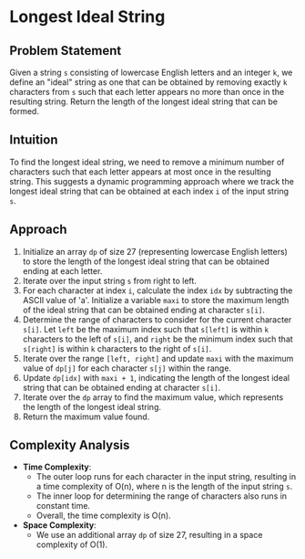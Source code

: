 # Longest Ideal String

## Problem Statement

Given a string `s` consisting of lowercase English letters and an integer `k`, we define an "ideal" string as one that can be obtained by removing exactly `k` characters from `s` such that each letter appears no more than once in the resulting string. Return the length of the longest ideal string that can be formed.


## Intuition

To find the longest ideal string, we need to remove a minimum number of characters such that each letter appears at most once in the resulting string. This suggests a dynamic programming approach where we track the longest ideal string that can be obtained at each index `i` of the input string `s`.

## Approach

1. Initialize an array `dp` of size 27 (representing lowercase English letters) to store the length of the longest ideal string that can be obtained ending at each letter.
2. Iterate over the input string `s` from right to left.
3. For each character at index `i`, calculate the index `idx` by subtracting the ASCII value of 'a'. Initialize a variable `maxi` to store the maximum length of the ideal string that can be obtained ending at character `s[i]`.
4. Determine the range of characters to consider for the current character `s[i]`. Let `left` be the maximum index such that `s[left]` is within `k` characters to the left of `s[i]`, and `right` be the minimum index such that `s[right]` is within `k` characters to the right of `s[i]`.
5. Iterate over the range `[left, right]` and update `maxi` with the maximum value of `dp[j]` for each character `s[j]` within the range.
6. Update `dp[idx]` with `maxi + 1`, indicating the length of the longest ideal string that can be obtained ending at character `s[i]`.
7. Iterate over the `dp` array to find the maximum value, which represents the length of the longest ideal string.
8. Return the maximum value found.

## Complexity Analysis

- **Time Complexity**: 
  - The outer loop runs for each character in the input string, resulting in a time complexity of O(n), where n is the length of the input string `s`.
  - The inner loop for determining the range of characters also runs in constant time.
  - Overall, the time complexity is O(n).
- **Space Complexity**: 
  - We use an additional array `dp` of size 27, resulting in a space complexity of O(1).

